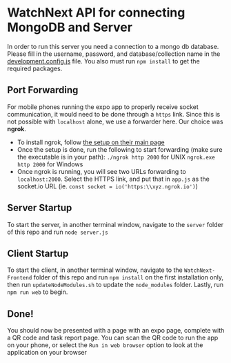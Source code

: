 # WatchNext API for connecting MongoDB and Server
In order to run this server you need a connection to a mongo db database. Please fill in the username, password, and database/collection name in the [development.config.js](./development.config.js) file.
You also must run `npm install` to get the required packages.

## Port Forwarding
For mobile phones running the expo app to properly receive socket communication, it would need to be done through a `https` link. Since this is not possible with `localhost` alone, we use a forwarder here. Our choice was **ngrok**.
- To install ngrok, follow [the setup on their main page](https://dashboard.ngrok.com/get-started/setup)
- Once the setup is done, run the following to start forwarding (make sure the executable is in your path):
    `./ngrok http 2000` for UNIX
    `ngrok.exe http 2000` for Windows
- Once ngrok is running, you will see two URLs forwarding to `localhost:2000`. Select the HTTPS link, and put that in `app.js` as the socket.io URL (ie. `const socket = io('https:\\xyz.ngrok.io')`)

## Server Startup
To start the server, in another terminal window, navigate to the `server` folder of this repo and run `node server.js`

## Client Startup

To start the client, in another terminal window, navigate to the `WatchNext-Frontend` folder of this repo and run `npm install` on the first installation only, then run `updateNodeModules.sh` to update the `node_modules` folder. Lastly, run `npm run web` to begin.
## Done!
You should now be presented with a page with an expo page, complete with a QR code and task report page. You can scan the QR code to run the app on your phone, or select the `Run in web browser` option to look at the application on your browser
